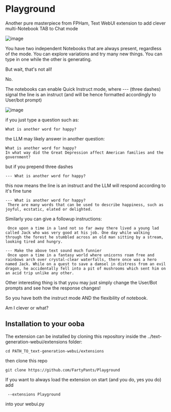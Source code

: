 # Playground
Another pure masterpiece from FPHam, Text WebUI extension to add clever multi-Notebook TAB to Chat mode

![image](https://github.com/FartyPants/Playground/assets/23346289/5556d53e-03cd-4c5f-abbb-03c0bd52e974)

You have two independent Notebooks that are always present, regardless of the mode.
You can explore variations and try many new things.
You can type in one while the other is generating.

But wait, that's not all!

No. 

The notebooks can enable Quick Instruct mode, where --- (three dashes) signal the line is an instruct (and will be hence formatted accordingly to User/bot prompt)

![image](https://github.com/FartyPants/Playground/assets/23346289/9320a2ec-9d17-45f7-936a-567cd0531447)

if you just type a question such as:
```
What is another word for happy?
```
the LLM may likely answer in another question:
```
What is another word for happy?
In what way did the Great Depression affect American families and the government?
```
but if you prepend three dashes
```
--- What is another word for happy?
```
this now means the line is an instruct and the LLM will respond according to it's fine tune
```
--- What is another word for happy?
 There are many words that can be used to describe happiness, such as joyful, ecstatic, elated or delighted.
 ```
 
 Similarly you can give a followup instructions:

```
 Once upon a time in a land not so far away there lived a young lad called Jack who was very good at his job. One day while walking through the forest he stumbled across an old man sitting by a stream, looking tired and hungry. 

--- Make the above text sound much funnier
 Once upon a time in a fantasy world where unicorns roam free and rainbows arch over crystal-clear waterfalls, there once was a hero named Jack. While on a quest to save a damsel in distress from an evil dragon, he accidentally fell into a pit of mushrooms which sent him on an acid trip unlike any other.
```

Other interesting thing is that yyou may just simply change the User/Bot prompts and see how the response changes!

So you have both the instruct mode AND the flexibility of notebook.

Am I clever or what?

## Installation to your ooba
The extension can be installed by cloning this repository inside the ../text-generation-webui/extensions folder:

```
cd PATH_TO_text-generation-webui/extensions
```
then clone this repo
```
git clone https://github.com/FartyPants/Playground
```

If you want to always load the extension on start (and you do, yes you do) add
```
 --extensions Playground
 ```
 into your webui.py




